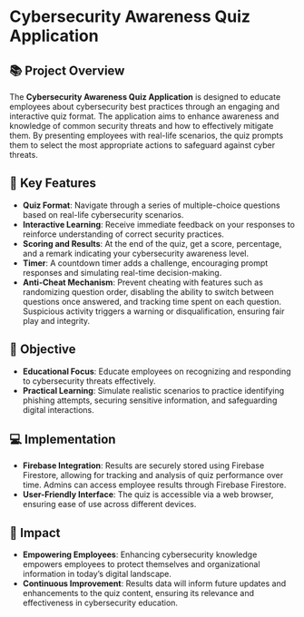 # Cybersecurity Awareness Quiz Application



## 📚 Project Overview

The **Cybersecurity Awareness Quiz Application** is designed to educate employees about cybersecurity best practices through an engaging and interactive quiz format. The application aims to enhance awareness and knowledge of common security threats and how to effectively mitigate them. By presenting employees with real-life scenarios, the quiz prompts them to select the most appropriate actions to safeguard against cyber threats.

## 🚀 Key Features

- **Quiz Format**: Navigate through a series of multiple-choice questions based on real-life cybersecurity scenarios.
- **Interactive Learning**: Receive immediate feedback on your responses to reinforce understanding of correct security practices.
- **Scoring and Results**: At the end of the quiz, get a score, percentage, and a remark indicating your cybersecurity awareness level.
- **Timer**: A countdown timer adds a challenge, encouraging prompt responses and simulating real-time decision-making.
- **Anti-Cheat Mechanism**: Prevent cheating with features such as randomizing question order, disabling the ability to switch between questions once answered, and tracking time spent on each question. Suspicious activity triggers a warning or disqualification, ensuring fair play and integrity.

## 🎯 Objective

- **Educational Focus**: Educate employees on recognizing and responding to cybersecurity threats effectively.
- **Practical Learning**: Simulate realistic scenarios to practice identifying phishing attempts, securing sensitive information, and safeguarding digital interactions.

## 💻 Implementation

- **Firebase Integration**: Results are securely stored using Firebase Firestore, allowing for tracking and analysis of quiz performance over time. Admins can access employee results through Firebase Firestore.
- **User-Friendly Interface**: The quiz is accessible via a web browser, ensuring ease of use across different devices.

## 🌟 Impact

- **Empowering Employees**: Enhancing cybersecurity knowledge empowers employees to protect themselves and organizational information in today’s digital landscape.
- **Continuous Improvement**: Results data will inform future updates and enhancements to the quiz content, ensuring its relevance and effectiveness in cybersecurity education.


